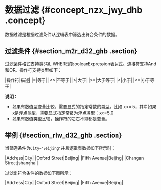 # 数据过滤 {#concept_nzx_jwy_dhb .concept}

数据过滤是根据过滤条件从逻辑表中筛选出符合条件的数据。

## 过滤条件 {#section_m2r_d32_ghb .section}

过滤条件格式支持类SQL WHERE的booleanExpression表达式。连接符支持And和OR。操作符支持类型如下：

|操作符|描述|
|=|等于|
|<\>|不等于|
|\>|大于|
|\>=|大于等于|
|<|小于|
|<=|小于等于|

**说明：** 

-   如果有数值型变量比较，需要显式的指定常数的类型。比如 x<= 5，其中如果x是浮点类型，需要显式指定常数为浮点类型：x<=5.0
-   如果有数值类型比较，操作符的左右不能都是变量。

## 举例 {#section_rlw_d32_ghb .section}

当筛选条件为`City='Beijing'`并且逻辑表数据如下所示时：

|Address|City|
|Oxford Street|Beijing|
|Fifth Avenue|Beijing|
|Changan Street|shanghai|

过滤出符合条件的数据如下图所示：

|Address|City|
|Oxford Street|Beijing|
|Fifth Avenue|Beijing|

